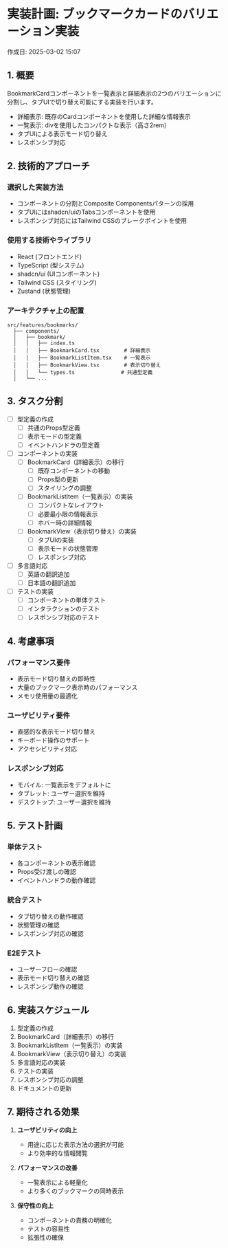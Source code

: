# 実装計画: ブックマークカードのバリエーション実装

作成日: 2025-03-02 15:07

## 1. 概要

BookmarkCardコンポーネントを一覧表示と詳細表示の2つのバリエーションに分割し、タブUIで切り替え可能にする実装を行います。

- 詳細表示: 既存のCardコンポーネントを使用した詳細な情報表示
- 一覧表示: divを使用したコンパクトな表示（高さ2rem）
- タブUIによる表示モード切り替え
- レスポンシブ対応

## 2. 技術的アプローチ

### 選択した実装方法
- コンポーネントの分割とComposite Componentsパターンの採用
- タブUIにはshadcn/uiのTabsコンポーネントを使用
- レスポンシブ対応にはTailwind CSSのブレークポイントを使用

### 使用する技術やライブラリ
- React (フロントエンド)
- TypeScript (型システム)
- shadcn/ui (UIコンポーネント)
- Tailwind CSS (スタイリング)
- Zustand (状態管理)

### アーキテクチャ上の配置
```
src/features/bookmarks/
  ├── components/
  │   ├── bookmark/
  │   │   ├── index.ts
  │   │   ├── BookmarkCard.tsx        # 詳細表示
  │   │   ├── BookmarkListItem.tsx    # 一覧表示
  │   │   ├── BookmarkView.tsx        # 表示切り替え
  │   │   └── types.ts               # 共通型定義
  │   └── ...
```

## 3. タスク分割

- [ ] 型定義の作成
  - [ ] 共通のProps型定義
  - [ ] 表示モードの型定義
  - [ ] イベントハンドラの型定義

- [ ] コンポーネントの実装
  - [ ] BookmarkCard（詳細表示）の移行
    - [ ] 既存コンポーネントの移動
    - [ ] Props型の更新
    - [ ] スタイリングの調整
  - [ ] BookmarkListItem（一覧表示）の実装
    - [ ] コンパクトなレイアウト
    - [ ] 必要最小限の情報表示
    - [ ] ホバー時の詳細情報
  - [ ] BookmarkView（表示切り替え）の実装
    - [ ] タブUIの実装
    - [ ] 表示モードの状態管理
    - [ ] レスポンシブ対応

- [ ] 多言語対応
  - [ ] 英語の翻訳追加
  - [ ] 日本語の翻訳追加

- [ ] テストの実装
  - [ ] コンポーネントの単体テスト
  - [ ] インタラクションのテスト
  - [ ] レスポンシブ対応のテスト

## 4. 考慮事項

### パフォーマンス要件
- 表示モード切り替えの即時性
- 大量のブックマーク表示時のパフォーマンス
- メモリ使用量の最適化

### ユーザビリティ要件
- 直感的な表示モード切り替え
- キーボード操作のサポート
- アクセシビリティ対応

### レスポンシブ対応
- モバイル: 一覧表示をデフォルトに
- タブレット: ユーザー選択を維持
- デスクトップ: ユーザー選択を維持

## 5. テスト計画

### 単体テスト
- 各コンポーネントの表示確認
- Props受け渡しの確認
- イベントハンドラの動作確認

### 統合テスト
- タブ切り替えの動作確認
- 状態管理の確認
- レスポンシブ対応の確認

### E2Eテスト
- ユーザーフローの確認
- 表示モード切り替えの確認
- レスポンシブ動作の確認

## 6. 実装スケジュール

1. 型定義の作成
2. BookmarkCard（詳細表示）の移行
3. BookmarkListItem（一覧表示）の実装
4. BookmarkView（表示切り替え）の実装
5. 多言語対応の実装
6. テストの実装
7. レスポンシブ対応の調整
8. ドキュメントの更新

## 7. 期待される効果

1. **ユーザビリティの向上**
   - 用途に応じた表示方法の選択が可能
   - より効率的な情報閲覧

2. **パフォーマンスの改善**
   - 一覧表示による軽量化
   - より多くのブックマークの同時表示

3. **保守性の向上**
   - コンポーネントの責務の明確化
   - テストの容易性
   - 拡張性の確保